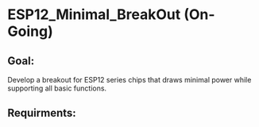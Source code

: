 # ESP12_Minimal_BreakOut (On-Going)
## Goal:
Develop a breakout for ESP12 series chips that draws minimal power while supporting all basic functions.

## Requirments:
